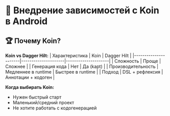 # 🧩 Внедрение зависимостей с Koin в Android

## 🏆 Почему Koin?

**Koin vs Dagger Hilt:**
| Характеристика       | Koin                | Dagger Hilt         |
|----------------------|---------------------|---------------------|
| Сложность            | Проще               | Сложнее             |
| Генерация кода       | Нет                 | Да (kapt)           |
| Производительность   | Медленнее в runtime | Быстрее в runtime   |
| Подход               | DSL + рефлексия     | Аннотации + кодоген |

**Когда выбирать Koin:**
- Нужен быстрый старт
- Маленький/средний проект
- Не хотите работать с кодогенерацией

